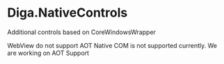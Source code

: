 # Diga.NativeControls
Additional controls based on CoreWindowsWrapper

WebView do not support AOT Native COM is not supported currently.
We are working on AOT Support
